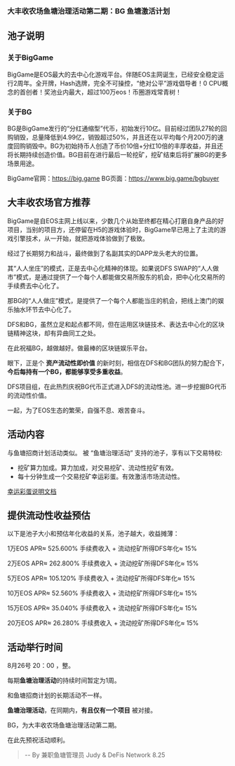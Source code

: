 ### 大丰收农场鱼塘治理活动第二期：BG 鱼塘激活计划



## 池子说明


### 关于BigGame

BigGame是EOS最大的去中心化游戏平台。伴随EOS主网诞生，已经安全稳定运行2周年。全开牌，Hash选牌，完全不可操控，“绝对公平”游戏倡导者！0 CPU概念的首创者！奖池业内最大，超过100万eos！币圈游戏常青树！

### 关于BG

BG是BigGame发行的“分红通缩型”代币，初始发行10亿。目前经过团队27轮的回购销毁，总量降低到4.99亿，销毁超过50%，并且还在以平均每个月200万的速度回购销毁中。BG为初始持币人创造了币价10倍+分红10倍的丰厚收益，并且还将长期持续创造价值。BG目前在进行最后一轮挖矿，挖矿结束后将扩展BG的更多场景用途。

BigGame官网：https://big.game
BG页面：https://www.big.game/bgbuyer

## 大丰收农场官方推荐

BigGame是自EOS主网上线以来，少数几个从始至终都在精心打磨自身产品的好项目，当别的项目方，还停留在H5的游戏体验时，BigGame早已用上了主流的游戏引擎技术，从一开始，就把游戏体验做到了极致。

经过了长期努力和战斗，最终做到了名副其实的DAPP龙头老大的位置。

其“人人坐庄”的模式，正是去中心化精神的体现。如果说DFS SWAP的“人人做市”模式，是通过提供了一个每个人都能做交易所股东的机会，把中心化交易所的手续费去中心化了。

那BG的“人人做庄”模式，是提供了一个每个人都能当庄的机会，把线上澳门的娱乐抽水环节去中心化了。

DFS和BG，虽然立足和起点都不同，但在运用区块链技术、表达去中心化的区块链精神这块，却有异曲同工之处。

在此祝福BG，越做越好。做最棒的区块链娱乐平台。

眼下，正是个 **资产流动性即价值** 的新时刻，相信在DFS和BG团队的努力配合下，**今后每持有一个BG，都能够享受多重收益**。

DFS项目组，在此热烈庆祝BG代币正式进入DFS的流动性池。进一步挖掘BG代币的流动性价值。

一起，为了EOS生态的繁荣，自强不息、艰苦奋斗。

## 活动内容

与鱼塘招商计划活动类似。 被 “鱼塘治理活动” 支持的池子，享有以下交易特权:

* 挖矿算力加成。算力加成，对交易挖矿、流动性挖矿有效。
* 每十分钟生成一个交易挖矿幸运彩蛋。有效激活市场流动性。

[幸运彩蛋说明文档](./lucky_egg_in_swap_trading.md)

## 提供流动性收益预估

以下是池子大小和预估年化收益的关系，池子越大，收益摊薄：

1万EOS   APR≈ 525.600% 手续费收入 + 流动挖矿所得DFS年化≈ 15%

2万EOS   APR≈ 262.800% 手续费收入 + 流动挖矿所得DFS年化≈ 15%

5万EOS   APR≈ 105.120% 手续费收入 + 流动挖矿所得DFS年化≈ 15%

10万EOS  APR≈ 52.560% 手续费收入 + 流动挖矿所得DFS年化≈ 15%

15万EOS  APR≈ 35.040% 手续费收入 + 流动挖矿所得DFS年化≈ 15%

20万EOS  APR≈ 26.280% 手续费收入 + 流动挖矿所得DFS年化≈ 15%


## 活动举行时间

8月26号 20：00 ，整。

每期**鱼塘治理活动**的持续时间暂定为1周。

和鱼塘招商计划的长期活动不一样。

**鱼塘治理活动**，在同期内，**有且仅有一个项目** 被对接。

BG，为大丰收农场鱼塘治理活动第二期。

在此先预祝活动顺利。




> --  By 兼职鱼塘管理员 Judy & DeFis Network 8.25


